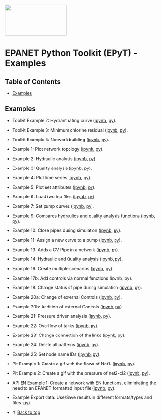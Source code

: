 ﻿<a href="http://www.kios.ucy.ac.cy"><img src="https://www.kios.ucy.ac.cy/wp-content/uploads/2021/07/Logotype-KIOS.svg" width="200" height="100"/><a>


EPANET Python Toolkit (EPyT) - Examples
=======================================

## Table of Contents

- [Examples](#examples)

## Examples

- Toolkit Example 2: Hydrant rating curve ([ipynb](./Toolkit_EX2_Hydrant_rating_curve.ipynb), [py](./Toolkit_EX2_Hydrant_rating_curve.py)).
- Toolkit Example 3: Minimum chlorine residual ([ipynb](./Toolkit_EX3_Minimum_chlorine_residual.ipynb), [py](./Toolkit_EX3_Minimum_chlorine_residual.py)).
- Toolkit Example 4: Network building ([ipynb](./Toolkit_EX4_Network_Building.ipynb), [py](./Toolkit_EX4_Network_Building.py)).
- Example 1: Plot network topology ([ipynb](./EX1_Plot_network_topology.ipynb), [py](./EX1_Plot_network_topology.py)).
- Example 2: Hydraulic analysis ([ipynb](./EX2_Hydraulic_analysis.ipynb), [py](./EX2_Hydraulic_analysis.py)).
- Example 3: Quality analysis ([ipynb](./EX3_Quality_analysis.ipynb), [py](./EX3_Quality_analysis.ipynb)).
- Example 4: Plot time series ([ipynb](./EX4_Plot_time_series.ipynb), [py](./EX4_Plot_time_series.py)).
- Example 5: Plot net attributes ([ipynb](./EX5_Plot_values_parameters.ipynb), [py](./EX5_Plot_values_parameters.py)).
- Example 6: Load two inp files ([ipynb](./EX6_load_two_inp_files.ipynb), [py](./EX6_load_two_inp_files.py)).
- Example 7: Set pump curves ([ipynb](./EX7_Set_Pump_Curves.ipynb), [py](./EX7_Set_Pump_Curves.py)).
- Example 9: Compares hydraulics and quality analysis functions ([ipynb](./EX9_compare_simulations.ipynb), [py](./EX9_compare_simulations.py)).
- Example 10: Close pipes during simulation ([ipynb](./EX10_close_pipes_during_sim.ipynb), [py](./EX10_close_pipes_during_sim.py)).
- Example 11: Assign a new curve to a pump ([ipynb](./EX11_assing_new_curve_pump.ipynb), [py](./EX11_assing_new_curve_pump.py)).
- Example 13: Adds a CV Pipe in a network ([ipynb](./EX13c_add_cvpipe.ipynb), [py](./EX13c_add_cvpipe.py)).
- Example 14: Hydraulic and Quality analysis ([ipynb](./EX14_hydraulic_and_quality_analysis.ipynb), [py](./EX14_hydraulic_and_quality_analysis.py)).
- Example 16: Create multiple scenarios ([ipynb](./EX16_create_multiple_scenarios.ipynb), [py](./EX16_create_multiple_scenarios.py)).
- Example 17b: Add controls via normal functions ([ipynb](./EX17b_add_multiple_controls_pipestatus.ipynb), [py](./EX17b_add_multiple_controls_pipestatus.py)).
- Example 18: Change status of pipe during simulation ([ipynb](./EX18_change_status_pipes.ipynb), [py](./EX18_change_status_pipes.py)).
- Example 20a: Change of external Controls ([ipynb](./EX20a_external_controls.ipynb), [py](./EX20a_external_controls.py)).
- Example 20b: Addition of external Controls ([ipynb](./EX20b_external_controls.ipynb), [py](./EX20b_external_controls.py)).
- Example 21: Pressure driven analysis ([ipynb](./EX21_Pressure_driven_analysis_option.ipynb), [py](./EX21_Pressure_driven_analysis_option.py)).
- Example 22: Overflow of tanks ([ipynb](./EX22_Overflow_option_for_tanks.ipynb), [py](./EX22_Overflow_option_for_tanks.py)).
- Example 23: Change connection of the links ([ipynb](./EX23_Change_connection_links.ipynb), [py](./EX23_Change_connection_links.py)).
- Example 24: Delete all patterns ([ipynb](./EX24_delete_all_patterns.ipynb), [py](./EX24_delete_all_patterns.py)).
- Example 25: Set node name IDs ([ipynb](./EX25_set_node_name_ids.ipynb), [py](./EX25_set_node_name_ids.py)).
- Plt Example 1: Create a gif with the flows of Net1. ([ipynb](./Plt_EX1_Create_Flow_gif.ipynb), [py](./Plt_EX1_Create_Flow_gif.py)).
- Plt Example 2: Create a gif with the pressure of net2-cl2 ([ipynb](./Plt_EX2_Create_Pressure_gif.ipynb), [py](./Plt_EX2_Create_Pressure_gif.py)).
- API EN Example 1: Create a network with EN functions, eliminitating the need to an EPANET formatted input file ([ipynb](./Toolkit_api_EX1_using_EN_functions.ipynb), [py](./Toolkit_api_EX1_using_EN_functions.py)).
- Example Export data: Use/Save results in different formats/types and files ([py](./EX_to_excel_json.py)).

- &uparrow; [Back to top](#table-of-contents)

